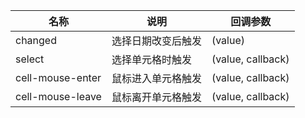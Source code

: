 |名称|说明|回调参数|
|----|----|----|
|changed|选择日期改变后触发|(value)|
|select|选择单元格时触发|(value, callback)|
|cell-mouse-enter|鼠标进入单元格触发|(value, callback)|
|cell-mouse-leave|鼠标离开单元格触发|(value, callback)|
